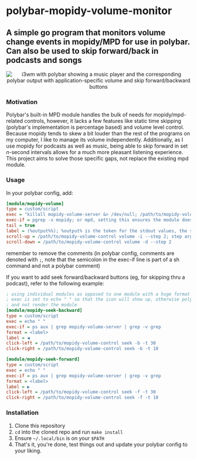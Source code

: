 # polybar-mopidy-volume-monitor
## A simple go program that monitors volume change events in mopidy/MPD for use in polybar. Can also be used to skip forward/back in podcasts and songs

<p align="center">
  <img max-height="500px" src="https://github.com/lcyvin/polybar-mopidy-volume-monitor/blob/main/example.png?raw=true" alt="i3wm with polybar showing a music player and the corresponding polybar output with application-specific volume and skip forward/backward buttons"/>
</p>

### Motivation
Polybar's built-in MPD module handles the bulk of needs for mopidy/mpd-related controls, however, it lacks a few features like static time skipping (polybar's implementation is percentage based) and volume level control. Because mopidy tends to skew a bit louder than the rest of the programs on my computer, I like to manage its volume independently. Additionally, as I use mopidy for podcasts as well as music, being able to skip forward in set *n*-second intervals allows for a much more pleasant listening experience. This project aims to solve those specific gaps, not replace the existing mpd module. 

### Usage
In your polybar config, add:
```ini
[module/mopidy-volume]
type = custom/script
exec = "killall mopidy-volume-server &> /dev/null; /path/to/mopidy-volume-executable"
exec-if = pgrep -x mopidy; or mpd, setting this ensures the module doesn't show up if mopidy/mpd isn't running
tail = true
label = (%output%%); %output% is the token for the stdout values, the second percent and parens are just formatting
scroll-up = /path/to/mopidy-volume-control volume -i --step 2; step arg is optional, default is 2
scroll-down = /path/to/mopidy-volume-control volume -d --step 2
```
remember to remove the comments (in polybar config, comments are denoted with `;`, note that the semicolon in the 
exec-if line is part of a sh command and not a polybar comment)

If you want to add seek forward/backward buttons (eg, for skipping thru a podcast), refer to the following example:
```ini
; using individual modules as opposed to one module with a huge format string to keep things clean
; exec is set to echo " " so that the icon will show up, otherwise polybar will see no output
; and not render the module
[module/mopidy-seek-backward]
type = custom/script
exec = echo " "
exec-if = ps aux | grep mopidy-volume-server | grep -v grep
format = <label>
label = ◀
click-left = /path/to/mopidy-volume-control seek -b -t 30
click-right = /path/to/mopidy-volume-control seek -b -t 10

[module/mopidy-seek-forward]
type = custom/script
exec = echo " "
exec-if = ps aux | grep mopidy-volume-server | grep -v grep
format = <label>
label = ▶
click-left = /path/to/mopidy-volume-control seek -f -t 30
click-right = /path/to/mopidy-volume-control seek -f -t 10
```

### Installation
1. Clone this repository
2. `cd` into the cloned repo and run `make install`
3. Ensure `~/.local/bin` is on your `$PATH`
4. That's it, you're done, test things out and update your polybar config to your liking.
